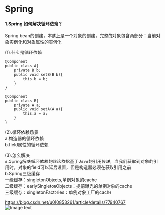 # **Spring**

#### 1.Spring 如何解决循环依赖？
Spring bean的创建，本质上是一个对象的创建，完整的对象包含两部分：当前对象实例化和对象属性的实例化

(1).什么是循环依赖
```
@Component
public class A{
    private B b;
    public void setB(B b){
        this.b = b;
    }
}

@Component
public class B{
    private A a;
    public void setA(A a){
        this.a = a;
    }
}

```
(2).循环依赖场景  
a.构造器的循环依赖  
b.field属性的循环依赖  


(3).怎么解决  
a.Spring解决循环依赖的理论依据基于Java的引用传递，当我们获取到对象的引用时，对象的field可以延后设置，但是构造器必须在获取引用之前  
b.Spring三级缓存  
一级缓存：singletonObjects,单例对象的cache  
二级缓存：earlySingletonObjects：提前曝光的单例对象的cache  
三级缓存：singletonFactories：单例对象工厂的cache  


https://blog.csdn.net/u010853261/article/details/77940767  
![Image text](1)





